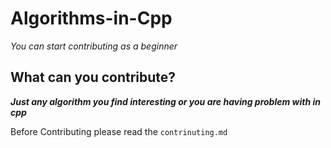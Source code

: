 # Algorithms-in-Cpp
 *You can start contributing as a beginner* 
## What can you contribute?
***Just any algorithm you find interesting or you are having problem with in cpp***

Before Contributing please read the `contrinuting.md`

